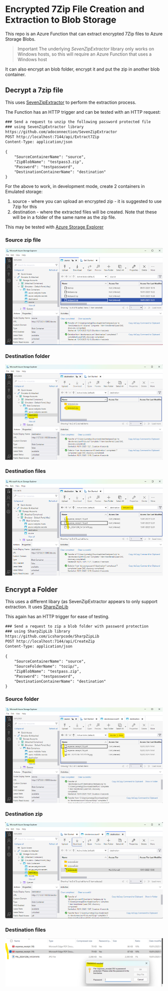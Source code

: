 # Encrypted 7Zip File Creation and Extraction to Blob Storage
This repo is an Azure Function that can extract encrypted 7Zip files to Azure Storage Blobs.

> Important
> The underlying *SevenZipExtractor* library only works on Windows hosts, so this will require an Azure Function that uses a Windows host

It can also encrypt an blob folder, encrypt it and put the zip in another blob container.


## Decrypt a 7zip file
This uses [SevenZipExtractor](https://github.com/adoconnection/SevenZipExtractor) to perform the extraction process.

The Function has an HTTP trigger and can be tested with an HTTP request:

```
### Send a request to unzip the following password protected file
### using SevenZipExtractor library https://github.com/adoconnection/SevenZipExtractor
POST http://localhost:7144/api/Extract7Zip
Content-Type: application/json

{
    "SourceContainerName": "source",
    "ZipBlobName": "testpass3.zip",
    "Password": "testpassword",  
    "DestinationContainerName": "destination"
}
```

For the above to work, in development mode, create 2 containers in Emulated storage:
1. source - where you can upload an encrypted zip - it is suggested to use 7zip for this
2. destination - where the extracted files will be created. Note that these will be in a folder of the same name as the zip file.

This may be tested with [Azure Storage Explorer](https://azure.microsoft.com/en-us/products/storage/storage-explorer)

### Source zip file
![alt text](./images/azure-storage-exp-source.png "Source zip file")

### Destination folder
![alt text](./images/azure-storage-exp-dest.png "Destination folder")

### Destination files
![alt text](./images/azure-storage-exp-dest-detail.png "Extracted files")

## Encrypt a Folder
This uses a different libary (as SevenZipExtractor appears to only support extraction. It uses [SharpZipLib](https://github.com/icsharpcode/SharpZipLib)

This again has an HTTP trigger for ease of testing.

```
### Send a request to zip a blob folder with password protection
### using SharpZipLib library https://github.com/icsharpcode/SharpZipLib
POST http://localhost:7144/api/CreateZip
Content-Type: application/json

{
    "SourceContainerName": "source",
    "SourceFolderName": "tozip/",
    "ZipBlobName": "testpass.zip",
    "Password": "testpassword",  
    "DestinationContainerName": "destination"
}
```

### Source folder
![alt text](./images/azure-storage-exp-source-folder.png "Source folder")

### Destination zip
![alt text](./images/azure-storage-exp-dest-zip.png "Destination zip")

### Destination files
![alt text](./images/azure-storage-exp-dest-zip-detail.png "Extracted files")



